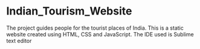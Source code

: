 # Indian_Tourism_Website
The project guides people for the tourist places of India.
 This is a static website created using HTML, CSS and JavaScript.
 The IDE used is Sublime text editor
